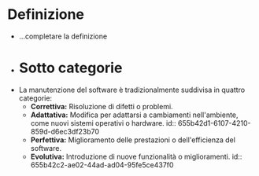 # Definizione
- ...completare la definizione
- # Sotto categorie
- La manutenzione del software è tradizionalmente suddivisa in quattro categorie:
	- **Correttiva:** Risoluzione di difetti o problemi.
	- **Adattativa:** Modifica per adattarsi a cambiamenti nell'ambiente, come nuovi sistemi operativi o hardware.
	  id:: 655b42d1-6107-4210-859d-d6ec3df23b70
	- **Perfettiva:** Miglioramento delle prestazioni o dell'efficienza del software.
	- **Evolutiva:** Introduzione di nuove funzionalità o miglioramenti.
	  id:: 655b42c2-ae02-44ad-ad04-95fe5ce437f0